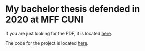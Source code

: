 # My bachelor thesis defended in 2020 at MFF CUNI

If you are just looking for the PDF, it is located [here](src/thesis.pdf).

The code for the project is located [here](https://github.com/yawnston/colonizers).
